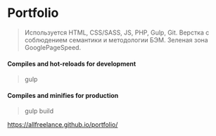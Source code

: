 # Portfolio
> Используется HTML, CSS/SASS, JS, PHP, Gulp, Git.
> Верстка с соблюдением семантики и методологии БЭМ. Зеленая зона GooglePageSpeed.

#### Compiles and hot-reloads for development
> gulp

#### Compiles and minifies for production
> gulp build


https://allfreelance.github.io/portfolio/